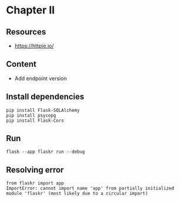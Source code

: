 # Chapter II

## Resources
- https://httpie.io/

## Content
- Add endpoint version

## Install dependencies
```
pip install Flask-SQLAlchemy
pip install psycopg
pip install Flask-Cors
```

## Run
```
flask --app flaskr run --debug
```

## Resolving error
```
from flaskr import app
ImportError: cannot import name 'app' from partially initialized module 'flaskr' (most likely due to a circular import)
```
